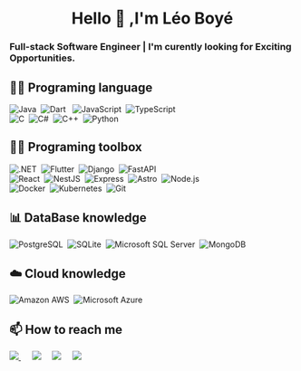 <h1 align="center">Hello 👋 ,I'm Léo Boyé</h1>

### Full-stack Software Engineer | I'm curently looking for Exciting Opportunities.

## 👨‍💻 Programing language 

![Java](https://img.shields.io/badge/Java-007396.svg?&style=flat&logo=java&logoColor=white)&nbsp;
![Dart](https://img.shields.io/badge/Dart-%230175C2.svg?&style=flat&logo=dart&logoColor=white) &nbsp;
![JavaScript](https://img.shields.io/badge/JavaScript-F7DF1E.svg?&style=flat&logo=javascript&logoColor=white)&nbsp;
![TypeScript](https://img.shields.io/badge/TypeScript-3178C6.svg?&style=flat&logo=typescript&logoColor=white)&nbsp; \
![C](https://img.shields.io/badge/C-A8B9CC.svg?&style=flat&logo=c&logoColor=white)&nbsp;
![C#](https://img.shields.io/badge/C%23-239120.svg?&style=flat&logo=csharp&logoColor=white)&nbsp;
![C++](https://img.shields.io/badge/C++-00599C.svg?&style=flat&logo=cplusplus&logoColor=white)&nbsp;
![Python](https://img.shields.io/badge/Python-3776AB.svg?&style=flat&logo=Python&logoColor=white)&nbsp;

## :man_factory_worker:	Programing toolbox

![.NET](https://img.shields.io/badge/.NET-512BD4.svg?&style=flat&logo=dotnet&logoColor=white)&nbsp;
![Flutter](https://img.shields.io/badge/Flutter-02569B.svg?&style=flat&logo=Flutter&logoColor=white)&nbsp;
![Django](https://img.shields.io/badge/Django-092E20.svg?&style=flat&logo=Django&logoColor=white)&nbsp;
![FastAPI](https://img.shields.io/badge/FastAPI-009688.svg?&style=flat&logo=FastAPI&logoColor=white)&nbsp;\
![React](https://img.shields.io/badge/React-61DAFB.svg?&style=flat&logo=React&logoColor=white)&nbsp;
![NestJS](https://img.shields.io/badge/NestJS-E0234E.svg?&style=flat&logo=NestJS&logoColor=white)&nbsp;
![Express](https://img.shields.io/badge/Express-000000.svg?&style=flat&logo=Express&logoColor=white)&nbsp;
![Astro](https://img.shields.io/badge/Astro-FF5D01.svg?&style=flat&logo=Astro&logoColor=white)&nbsp;
![Node.js](https://img.shields.io/badge/Node.js-339933.svg?&style=flat&logo=Node.js&logoColor=white)&nbsp; \
![Docker](https://img.shields.io/badge/Docker-2496ED.svg?&style=flat&logo=Docker&logoColor=white)&nbsp;
![Kubernetes](https://img.shields.io/badge/Kubernetes-326CE5.svg?&style=flat&logo=Kubernetes&logoColor=white)&nbsp;
![Git](https://img.shields.io/badge/Git-F05032.svg?&style=flat&logo=Git&logoColor=white)&nbsp;


## :bar_chart: DataBase knowledge
![PostgreSQL](https://img.shields.io/badge/PostgreSQL-4169E1.svg?&style=flat&logo=PostgreSQL&logoColor=white)&nbsp;
![SQLite](https://img.shields.io/badge/SQLite-003B57.svg?&style=flat&logo=sqlite&logoColor=white)&nbsp;
![Microsoft SQL Server](https://img.shields.io/badge/Microsoft%20SQL%20Server-CC2927.svg?&style=flat&logo=microsoftsqlserver&logoColor=white)&nbsp;
![MongoDB](https://img.shields.io/badge/MongoDB-47A248.svg?&style=flat&logo=MongoDB&logoColor=white)&nbsp;


## :cloud: Cloud knowledge 

![Amazon AWS](https://img.shields.io/badge/Amazon%20AWS-6DB33F.svg?&style=flat&logo=amazonaws&logoColor=white)&nbsp;
![Microsoft Azure](https://img.shields.io/badge/Microsoft%20Azure-0078D4.svg?&style=flat&logo=microsoftazure&logoColor=white)&nbsp;

## 📫 How to reach me

<p align="left">
  <a href="mailto:leo.boye@epita.fr"><img src="https://img.shields.io/badge/gmail-%23D14836.svg?&style=for-the-badge&logo=gmail&logoColor=white" />     </a>&nbsp;&nbsp;&nbsp;&nbsp;
  <a href="https://www.facebook.com/profile.php?id=100010842792304"><img src="https://img.shields.io/badge/facebook-%233B5998.svg?&style=for-the-badge&logo=facebook&logoColor=white" /></a>&nbsp;&nbsp;&nbsp;&nbsp;
  <a href="https://www.instagram.com/leo.boye/"><img src="https://img.shields.io/badge/instagram-%23dc2743.svg?&style=for-the-badge&logo=instagram&logoColor=white" /></a>&nbsp;&nbsp;&nbsp;&nbsp;
  <a href="https://www.linkedin.com/in/leo-boye/"><img src="https://img.shields.io/badge/linkedin-%230077B5.svg?&style=for-the-badge&logo=linkedin&logoColor=white" /></a>&nbsp;&nbsp;&nbsp;&nbsp;
</p>


